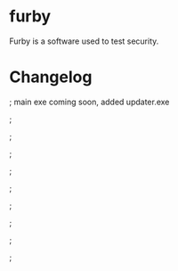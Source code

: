 # furby
Furby is a software used to test security.

# Changelog
; main exe coming soon, added updater.exe

;

;

;

;

;

;

;

;

;
